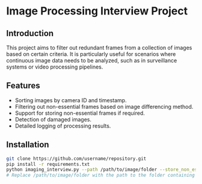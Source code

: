# Image Processing Interview Project

## Introduction
This project aims to filter out redundant frames from a collection of images based on certain criteria. It is particularly useful for scenarios where continuous image data needs to be analyzed, such as in surveillance systems or video processing pipelines.

## Features
- Sorting images by camera ID and timestamp.
- Filtering out non-essential frames based on image differencing method.
- Support for storing non-essential frames if required.
- Detection of damaged images.
- Detailed logging of processing results.

## Installation

```bash
git clone https://github.com/username/repository.git
pip install -r requirements.txt
python imaging_interview.py --path /path/to/image/folder --store_non_ess_frames
# Replace /path/to/image/folder with the path to the folder containing the image files. Use the --store_non_ess_frames flag to store non-essential frames.
```
